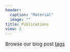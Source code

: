```yaml
---
header:
  caption: "Material"
  image: ""
title: Publications
view: 2
---
```

<p style="font-size: 15px"> Browse our blog post <a href="https://www.metadocencia.org/en/categorias/">tags</a>  
</p>